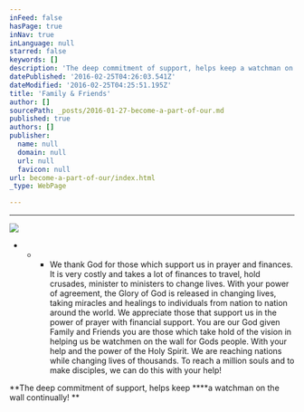 ```yaml
---
inFeed: false
hasPage: true
inNav: true
inLanguage: null
starred: false
keywords: []
description: 'The deep commitment of support, helps keep a watchman on the wall continually! '
datePublished: '2016-02-25T04:26:03.541Z'
dateModified: '2016-02-25T04:25:51.195Z'
title: 'Family & Friends'
author: []
sourcePath: _posts/2016-01-27-become-a-part-of-our.md
published: true
authors: []
publisher:
  name: null
  domain: null
  url: null
  favicon: null
url: become-a-part-of-our/index.html
_type: WebPage

---
```

****
![](https://s3-us-west-2.amazonaws.com/the-grid-img/p/b4af49869f129da42e3011ebe58962e292515e88.jpg)

* * * We thank God for those which support us in prayer and finances. It is very costly and takes a lot of finances to travel, hold crusades, minister to ministers to change lives.  With your power of agreement, the Glory of God is released in changing 
lives, taking miracles and healings to individuals from nation to 
nation around the world. We appreciate those that support us in the power of prayer with financial support. You are our God given Family and Friends you are those which take hold of the vision in helping us be watchmen on the wall for Gods people. With your help and the power of the Holy Spirit. We are reaching nations while changing lives of thousands. To reach a million souls and to make disciples, we can do this with your help! 

**The deep commitment of support, helps keep ****a watchman on the wall continually!  **
